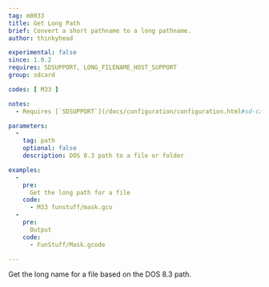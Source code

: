 ```yaml
---
tag: m0033
title: Get Long Path
brief: Convert a short pathname to a long pathname.
author: thinkyhead

experimental: false
since: 1.0.2
requires: SDSUPPORT, LONG_FILENAME_HOST_SUPPORT
group: sdcard

codes: [ M33 ]

notes:
  - Requires [`SDSUPPORT`](/docs/configuration/configuration.html#sd-card) and `LONG_FILENAME_HOST_SUPPORT`

parameters:
  -
    tag: path
    optional: false
    description: DOS 8.3 path to a file or folder

examples:
  -
    pre:
      Get the long path for a file
    code:
      - M33 funstuff/mask.gco
  -
    pre:
      Output
    code:
      - FunStuff/Mask.gcode

---
```


Get the long name for a file based on the DOS 8.3 path.
